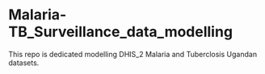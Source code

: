 # Malaria-TB_Surveillance_data_modelling
This repo is dedicated modelling DHIS_2 Malaria and Tuberclosis Ugandan datasets. 
